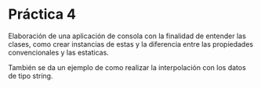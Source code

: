 # Práctica 4

Elaboración de una aplicación de consola con la finalidad de entender las clases, como crear instancias de estas y la diferencia entre las propiedades convencionales y las estaticas.

También se da un ejemplo de como realizar la interpolación con los datos de tipo string.

